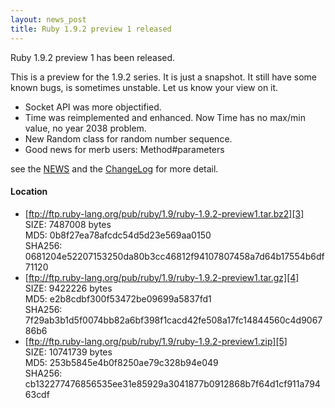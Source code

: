 ```yaml
---
layout: news_post
title: Ruby 1.9.2 preview 1 released
---
```


Ruby 1.9.2 preview 1 has been released.

This is a preview for the 1.9.2 series. It is just a snapshot. It still
have some known bugs, is sometimes unstable. Let us know your view on
it.

* Socket API was more objectified.
* Time was reimplemented and enhanced. Now Time has no max/min value, no
  year 2038 problem.
* New Random class for random number sequence.
* Good news for merb users: Method#parameters

see the [NEWS][1] and the [ChangeLog][2] for more detail.

#### Location

* [ftp://ftp.ruby-lang.org/pub/ruby/1.9/ruby-1.9.2-preview1.tar.bz2][3]<br />
  SIZE: 7487008 bytes<br />
  MD5: 0b8f27ea78afcdc54d5d23e569aa0150<br />
  SHA256: 0681204e52207153250da80b3cc46812f94107807458a7d64b17554b6df71120
* [ftp://ftp.ruby-lang.org/pub/ruby/1.9/ruby-1.9.2-preview1.tar.gz][4]<br />
  SIZE: 9422226 bytes<br />
  MD5: e2b8cdbf300f53472be09699a5837fd1<br />
  SHA256: 7f29ab3b1d5f0074bb82a6bf398f1cacd42fe508a17fc14844560c4d906786b6
* [ftp://ftp.ruby-lang.org/pub/ruby/1.9/ruby-1.9.2-preview1.zip][5]<br />
  SIZE: 10741739 bytes<br />
  MD5: 253b5845e4b0f8250ae79c328b94e049<br />
  SHA256: cb132277476856535ee31e85929a3041877b0912868b7f64d1cf911a79463cdf

[1]: http://svn.ruby-lang.org/repos/ruby/trunk/NEWS%0D%0A 
[2]: http://svn.ruby-lang.org/repos/ruby/trunk/ChangeLog%0D%0A 
[3]: ftp://ftp.ruby-lang.org/pub/ruby/1.9/ruby-1.9.2-preview1.tar.bz2 
[4]: ftp://ftp.ruby-lang.org/pub/ruby/1.9/ruby-1.9.2-preview1.tar.gz 
[5]: ftp://ftp.ruby-lang.org/pub/ruby/1.9/ruby-1.9.2-preview1.zip 
